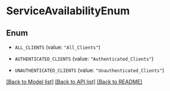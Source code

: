 # ServiceAvailabilityEnum

## Enum


* `ALL_CLIENTS` (value: `"All_Clients"`)

* `AUTHENTICATED_CLIENTS` (value: `"Authenticated_Clients"`)

* `UNAUTHENTICATED_CLIENTS` (value: `"Unauthenticated_Clients"`)


[[Back to Model list]](../README.md#documentation-for-models) [[Back to API list]](../README.md#documentation-for-api-endpoints) [[Back to README]](../README.md)



